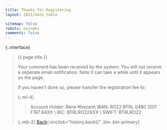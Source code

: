 ```yaml
---
title: Thanks for Registering
layout: 2021/data_table

sitemap: false
robots: noindex
comments: false
---
```

{:.interface}
> {{ page.title }}
>
> Your comment has been received by the system.
> You will not receive a seperate email notification.
> Note it can take a while until it appears on the page.
>
> If you haven't done so, please transfer the registration fee to:
>
> {:.ml-4}
> > Account Holder: Rene Khezam\\
> > IBAN: RO22 BTRL 0480 1201 F197 64XX \\
> > BIC: BTRLRO22XXX \\
> > SWIFT: BTRLRO22
>
> {:.mb-2}
> [Back](javascript:history.back()){:onclick="history.back()" .btn .btn-primary}
>
